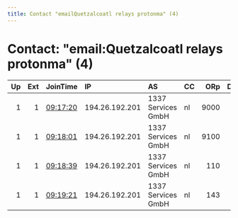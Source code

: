 ```yaml
---
title: Contact "emailQuetzalcoatl relays protonma" (4)
---
```


# Contact: "email:Quetzalcoatl relays protonma" (4)

|   Up |   Ext | JoinTime                                                                                              | IP             | AS                 | CC   |   ORp |   Dirp | OS    | Version   | Nickname     |   eFamMembers |
|-----:|------:|:------------------------------------------------------------------------------------------------------|:---------------|:-------------------|:-----|------:|-------:|:------|:----------|:-------------|--------------:|
|    1 |     1 | [09:17:20](https://nusenu.github.io/OrNetStats/w/relay/BF15A4AF61C30387FB3C0A9AFA686D47D8843895.html) | 194.26.192.201 | 1337 Services GmbH | nl   |  9000 |      0 | Linux | 0.4.7.13  | Quetzalcoatl |             4 |
|    1 |     1 | [09:18:01](https://nusenu.github.io/OrNetStats/w/relay/54687D59F8C8D90056CA94849970B362DA385DAD.html) | 194.26.192.201 | 1337 Services GmbH | nl   |  9100 |      0 | Linux | 0.4.7.13  | Quetzalcoatl |             4 |
|    1 |     1 | [09:18:39](https://nusenu.github.io/OrNetStats/w/relay/3E36E355C3E0661BD9E72C24C3B5ACEF3568A31C.html) | 194.26.192.201 | 1337 Services GmbH | nl   |   110 |      0 | Linux | 0.4.7.13  | Quetzalcoatl |             4 |
|    1 |     1 | [09:19:21](https://nusenu.github.io/OrNetStats/w/relay/659B0645A1C264D9D8FF4C9DD2B08ADAC392D475.html) | 194.26.192.201 | 1337 Services GmbH | nl   |   143 |      0 | Linux | 0.4.7.13  | Quetzalcoatl |             4 |

